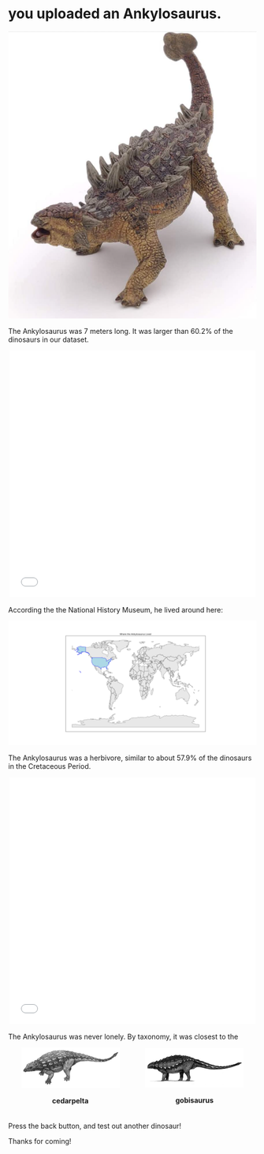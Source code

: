 # you uploaded an Ankylosaurus.

<div style="text-align:center">
    <img src="assets/ankylosaurus_image.png" alt="Alt Text">
</div>

The Ankylosaurus was 7 meters long. It was larger than 60.2% of the dinosaurs in our dataset.


<div style="text-align:center">
<iframe src="assets/ank_length.html" width="500" height="500" frameborder="0"></iframe>
</div>

According the the National History Museum, he lived around here:
<div style="text-align:center">
    <img src="assets/ank_locate.png" alt="Alt Text">
</div>

The Ankylosaurus was a herbivore, similar to about 57.9% of the dinosaurs in the Cretaceous Period.
<div style="text-align:center">
<iframe src="assets/ank_diet.html" width="500" height="500" frameborder="0"></iframe>
</div>

The Ankylosaurus was never lonely. By taxonomy, it was closest to the

<div style="display:flex; flex-direction:row; justify-content:center; align-items:center; margin-bottom:20px;">
    <div style="flex:1; text-align:center;">
        <img src="assets/cedarpelta.jpeg" alt="Image 1" style="width:200px; height:auto;">
        <p style="font-weight:bold;">cedarpelta</p>
    </div>
    <div style="flex:1; text-align:center;">
        <img src="assets/gobisaurus.jpeg" alt="Image 2" style="width:200px; height:auto;">
        <p style="font-weight:bold;">gobisaurus</p>
    </div>
</div>

Press the back button, and test out another dinosaur!

Thanks for coming!
